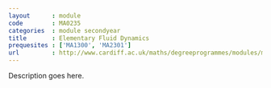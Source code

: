 ```yaml
---
layout      : module
code        : MA0235
categories  : module secondyear
title       : Elementary Fluid Dynamics
prequesites : ['MA1300', 'MA2301']
url         : http://www.cardiff.ac.uk/maths/degreeprogrammes/modules/ma0235.html
---
```


Description goes here.

